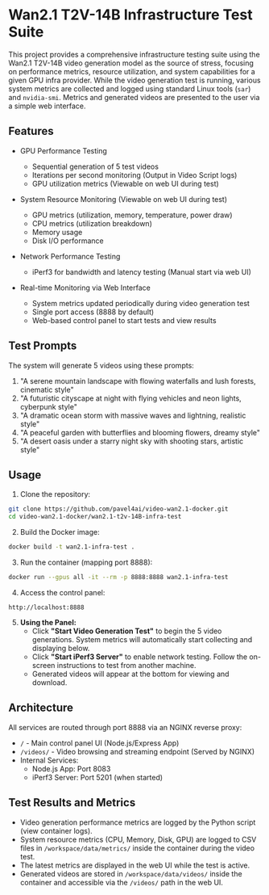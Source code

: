# Wan2.1 T2V-14B Infrastructure Test Suite

This project provides a comprehensive infrastructure testing suite using the Wan2.1 T2V-14B video generation model as the source of stress, focusing on performance metrics, resource utilization, and system capabilities for a given GPU infra provider. While the video generation test is running, various system metrics are collected and logged using standard Linux tools (`sar`) and `nvidia-smi`. Metrics and generated videos are presented to the user via a simple web interface.

## Features

- GPU Performance Testing
  - Sequential generation of 5 test videos
  - Iterations per second monitoring (Output in Video Script logs)
  - GPU utilization metrics (Viewable on web UI during test)

- System Resource Monitoring (Viewable on web UI during test)
  - GPU metrics (utilization, memory, temperature, power draw)
  - CPU metrics (utilization breakdown)
  - Memory usage
  - Disk I/O performance

- Network Performance Testing
  - iPerf3 for bandwidth and latency testing (Manual start via web UI)

- Real-time Monitoring via Web Interface
  - System metrics updated periodically during video generation test
  - Single port access (8888 by default)
  - Web-based control panel to start tests and view results

## Test Prompts

The system will generate 5 videos using these prompts:
1. "A serene mountain landscape with flowing waterfalls and lush forests, cinematic style"
2. "A futuristic cityscape at night with flying vehicles and neon lights, cyberpunk style"
3. "A dramatic ocean storm with massive waves and lightning, realistic style"
4. "A peaceful garden with butterflies and blooming flowers, dreamy style"
5. "A desert oasis under a starry night sky with shooting stars, artistic style"

## Usage

1. Clone the repository:
```bash
git clone https://github.com/pavel4ai/video-wan2.1-docker.git
cd video-wan2.1-docker/wan2.1-t2v-14B-infra-test
```

2. Build the Docker image:
```bash
docker build -t wan2.1-infra-test .
```

3. Run the container (mapping port 8888):
```bash
docker run --gpus all -it --rm -p 8888:8888 wan2.1-infra-test
```

4. Access the control panel:
```
http://localhost:8888
```

5. **Using the Panel:**
   - Click **"Start Video Generation Test"** to begin the 5 video generations. System metrics will automatically start collecting and displaying below.
   - Click **"Start iPerf3 Server"** to enable network testing. Follow the on-screen instructions to test from another machine.
   - Generated videos will appear at the bottom for viewing and download.

## Architecture

All services are routed through port 8888 via an NGINX reverse proxy:
- `/` - Main control panel UI (Node.js/Express App)
- `/videos/` - Video browsing and streaming endpoint (Served by NGINX)
- Internal Services:
  - Node.js App: Port 8083
  - iPerf3 Server: Port 5201 (when started)

## Test Results and Metrics

- Video generation performance metrics are logged by the Python script (view container logs).
- System resource metrics (CPU, Memory, Disk, GPU) are logged to CSV files in `/workspace/data/metrics/` inside the container during the video test.
- The latest metrics are displayed in the web UI while the test is active.
- Generated videos are stored in `/workspace/data/videos/` inside the container and accessible via the `/videos/` path in the web UI.
